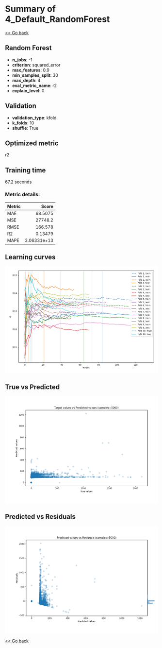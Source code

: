 # Summary of 4_Default_RandomForest

[<< Go back](../README.md)


## Random Forest
- **n_jobs**: -1
- **criterion**: squared_error
- **max_features**: 0.9
- **min_samples_split**: 30
- **max_depth**: 4
- **eval_metric_name**: r2
- **explain_level**: 0

## Validation
 - **validation_type**: kfold
 - **k_folds**: 10
 - **shuffle**: True

## Optimized metric
r2

## Training time

67.2 seconds

### Metric details:
| Metric   |           Score |
|:---------|----------------:|
| MAE      |    68.5075      |
| MSE      | 27748.2         |
| RMSE     |   166.578       |
| R2       |     0.13479     |
| MAPE     |     3.06331e+13 |



## Learning curves
![Learning curves](learning_curves.png)
## True vs Predicted

![True vs Predicted](true_vs_predicted.png)


## Predicted vs Residuals

![Predicted vs Residuals](predicted_vs_residuals.png)



[<< Go back](../README.md)
